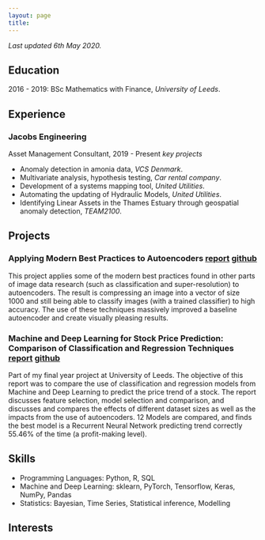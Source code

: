 ```yaml
---
layout: page
title:
---
```


_Last updated 6th May 2020._

## Education
2016 - 2019: BSc Mathematics with Finance, _University of Leeds_.
## Experience
### Jacobs Engineering
Asset Management Consultant, 2019 - Present
_key projects_
- Anomaly detection in amonia data, _VCS Denmark_.
- Multivariate analysis, hypothesis testing, _Car rental company_.
- Development of a systems mapping tool, _United Utilities_.
- Automating the updating of Hydraulic Models, _United Utilities_.
- Identifying Linear Assets in the Thames Estuary through geospatial anomaly detection, _TEAM2100_.
## Projects
### Applying Modern Best Practices to Autoencoders [report](https://henriwoodcock.github.io/2020/04/05/Autoencoders-best-practices/) [github](https://github.com/henriwoodcock/Applying-Modern-Best-Practices-to-Autoencoders)
This project applies some of the modern best practices found in other parts of image data research (such as classification and super-resolution) to autoencoders. The result is compressing an image into a vector of size 1000 and still being able to classify images (with a trained classifier) to high accuracy. The use of these techniques massively improved a baseline autoencoder and create visually pleasing results.
### Machine and Deep Learning for Stock Price Prediction: Comparison of Classification and Regression Techniques [report](https://henriwoodcock.github.io/2020/03/21/stock-price-prediction-project/) [github](https://github.com/henriwoodcock/Stock-Price-Prediction)
Part of my final year project at University of Leeds. The objective of this report was to compare the use of classification and regression models from Machine and Deep Learning to predict the price trend of a stock. The report discusses feature selection, model selection and comparison, and discusses and compares the effects of different dataset sizes as well as the impacts from the use of autoencoders. 12 Models are compared, and finds the best model is a Recurrent Neural Network predicting trend correctly 55.46% of the time (a profit-making level).
## Skills
- Programming Languages: Python, R, SQL
- Machine and Deep Learning: sklearn, PyTorch, Tensorflow, Keras, NumPy, Pandas
- Statistics: Bayesian, Time Series, Statistical inference, Modelling
## Interests
